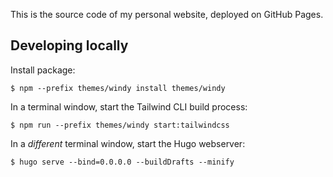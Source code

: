 This is the source code of my personal website, deployed on GitHub Pages.

## Developing locally

Install package:

```shell
$ npm --prefix themes/windy install themes/windy
```

In a terminal window, start the Tailwind CLI build process:

```shell
$ npm run --prefix themes/windy start:tailwindcss
```

In a _different_ terminal window, start the Hugo webserver:

```shell
$ hugo serve --bind=0.0.0.0 --buildDrafts --minify
```